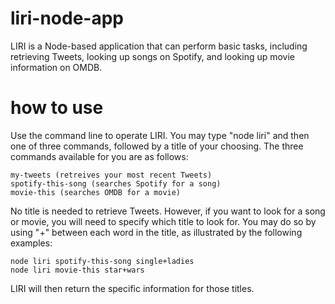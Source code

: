 # liri-node-app

LIRI is a Node-based application that can perform basic tasks, including retrieving Tweets, looking up songs on Spotify, and looking up movie information on OMDB.

# how to use

Use the command line to operate LIRI. You may type "node liri" and then one of three commands, followed by a title of your choosing. The three commands available for you are as follows:

    my-tweets (retreives your most recent Tweets)
    spotify-this-song (searches Spotify for a song)
    movie-this (searches OMDB for a movie)

No title is needed to retrieve Tweets. However, if you want to look for a song or movie, you will need to specify which title to look for. You may do so by using "+" between each word in the title, as illustrated by the following examples:

    node liri spotify-this-song single+ladies
    node liri movie-this star+wars

LIRI will then return the specific information for those titles.


